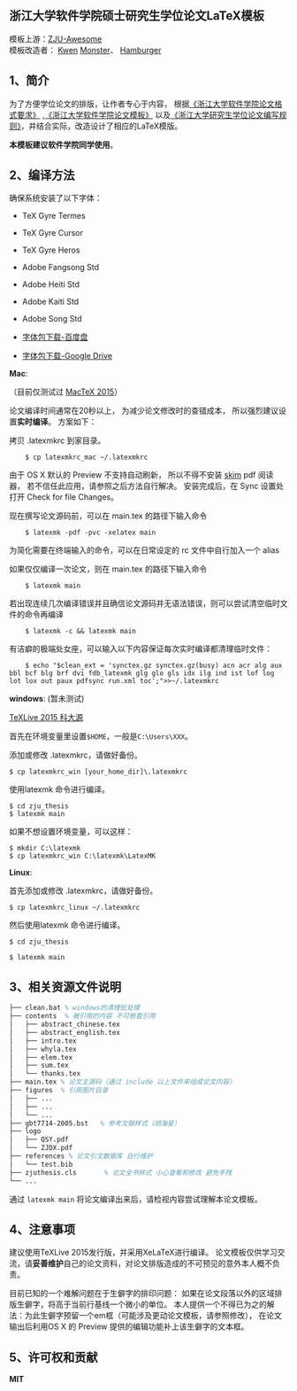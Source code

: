 ## 浙江大学软件学院硕士研究生学位论文LaTeX模板
模板上游：[ZJU-Awesome](https://github.com/ZJU-Awesome/write_with_LaTeX)</br>
模板改造者：  [Kwen](stralipch@gmail.com)
[Monster](http://github.com/skychan)、
[Hamburger](https://github.com/githamburger)

## 1、简介

为了方便学位论文的排版，让作者专心于内容，
根据[《浙江大学软件学院论文格式要求》](http://www.cst.zju.edu.cn/uploadfile/2012/1015/20121015030109379.doc)
,[《浙江大学软件学院论文模板》](httk://www.cst.zju.edu.cn/uploadfile/2012/1015/20121015030251470.doc)
以及[《浙江大学研究生学位论文编写规则》](http://grs.zju.edu.cn/UserFiles/File/xkjsc/xwglb/wenjian/%E6%B5%99%E6%B1%9F%E5%A4%A7%E5%AD%A6%E7%A0%94%E7%A9%B6%E7%94%9F%E5%AD%A6%E4%BD%8D%E8%AE%BA%E6%96%87%E7%BC%96%E5%86%99%E8%A7%84%E5%88%99.doc)，并结合实际，改造设计了相应的LaTeX模版。

**本模板建议软件学院同学使用**。

## 2、编译方法

确保系统安装了以下字体：
- TeX Gyre Termes
- TeX Gyre Cursor
- TeX Gyre Heros
- Adobe Fangsong Std
- Adobe Heiti Std
- Adobe Kaiti Std
- Adobe Song Std

- [字体包下载-百度盘](http://pan.baidu.com/s/1hrXDO5A)
- [字体包下载-Google Drive](https://drive.google.com/open?id=0ByPSg5LzlAjAcThjQ3pEUGstcGc)

__Mac__:

（目前仅测试过 [MacTeX 2015](https://tug.org/mactex/)）

论文编译时间通常在20秒以上，
为减少论文修改时的查错成本，
所以强烈建议设置**实时编译**。
方案如下：

拷贝 .latexmkrc 到家目录。
```
    $ cp latexmkrc_mac ~/.latexmkrc
```
由于 OS X 默认的 Preview 不支持自动刷新，
   所以不得不安装 [skim](https://sourceforge.net/projects/skim-app/) pdf 阅读器，
   若不信任此应用，请参照之后方法自行解决。
   安装完成后，在 Sync 设置处打开 Check for file Changes。

现在撰写论文源码前，可以在 main.tex 的路径下输入命令
```
    $ latexmk -pdf -pvc -xelatex main
```
为简化需要在终端输入的命令，可以在日常设定的 rc 文件中自行加入一个 alias

如果仅仅编译一次论文，则在 main.tex 的路径下输入命令
```
    $ latexmk main
```
若出现连续几次编译错误并且确信论文源码并无语法错误，则可以尝试清空临时文件的命令再编译
```
    $ latexmk -c && latexmk main
```
有洁癖的极端处女座，可以输入以下内容保证每次实时编译都清理临时文件：
```
    $ echo "$clean_ext = 'synctex.gz synctex.gz(busy) acn acr alg aux bbl bcf blg brf dvi fdb_latexmk glg glo gls idx ilg ind ist lof log lot lox out paux pdfsync run.xml toc';">>~/.latexmkrc
```

__windows__:
(暂未测试)

[TeXLive 2015 科大源](http://mirrors.ustc.edu.cn/CTAN/systems/texlive/Images/texlive2015.iso)

首先在环境变量里设置```$HOME```，一般是```C:\Users\XXX```。


添加或修改 .latexmkrc，请做好备份。

    $ cp latexmkrc_win [your_home_dir]\.latexmkrc

使用latexmk 命令进行编译。

	$ cd zju_thesis
	$ latexmk main

如果不想设置环境变量，可以这样：

	$ mkdir C:\latexmk
	$ cp latexmkrc_win C:\latexmk\LatexMK

__Linux__:

首先添加或修改 .latexmkrc，请做好备份。

    $ cp latexmkrc_linux ~/.latexmkrc

然后使用latexmk 命令进行编译。

	$ cd zju_thesis

	$ latexmk main


## 3、相关资源文件说明
```tex
├── clean.bat % windows的清理批处理
├── contents  % 被引用的内容 不可嵌套引用
│   ├── abstract_chinese.tex
│   ├── abstract_english.tex
│   ├── intro.tex
│   ├── whyla.tex
│   ├── elem.tex
│   ├── sum.tex
│   └── thanks.tex
├── main.tex % 论文主源码（通过 include 以上文件来组成论文内容）
├── figures  % 引用图片目录
│   ├── ...
│   ├── ...
│   └── ...
├── gbt7714-2005.bst   % 参考文献样式（胡海星）
├── logo
│   ├── QSY.pdf
│   └── ZJDX.pdf
├── references % 论文引文数据库 自行维护
│   └── test.bib
├── zjuthesis.cls       % 论文全书样式 小心查看和修改 避免手残
└── ...
```

通过 `latexmk main` 将论文编译出来后，请检视内容尝试理解本论文模板。

## 4、注意事项

建议使用TeXLive 2015发行版，并采用XeLaTeX进行编译。
论文模板仅供学习交流，请**妥善维护**自己的论文资料，对论文排版造成的不可预见的意外本人概不负责。

目前已知的一个难解问题在于生僻字的排印问题：
如果在论文段落以外的区域排版生僻字，将高于当前行基线一个微小的单位。
本人提供一个不得已为之的解法：为此生僻字预留一个em框（可能涉及更动论文模板，请参照修改），
在论文输出后利用OS X 的 Preview 提供的编辑功能补上该生僻字的文本框。

## 5、许可权和贡献

**MIT**
